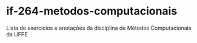 # if-264-metodos-computacionais
Lista de exercícios e anotações da disciplina de Métodos Computacionais da UFPE
